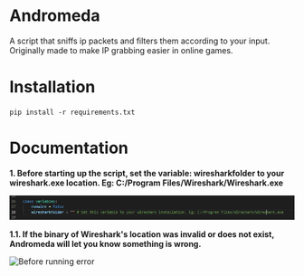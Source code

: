 # Andromeda
A script that sniffs ip packets and filters them according to your input. Originally made to make IP grabbing easier in online games.

Installation
============
    pip install -r requirements.txt
    
Documentation
============
**1. Before starting up the script, set the variable: wiresharkfolder to your wireshark.exe location. Eg: C:/Program Files/Wireshark/Wireshark.exe**

![Before running](https://github.com/ethicalpunk/andromeda/blob/main/docs/before_start.png "Before running")

**1.1. If the binary of Wireshark's location was invalid or does not exist, Andromeda will let you know something is wrong.**

![Before running error](https://github.com/ethicalpunk/andromeda/blob/main/docs/before_start_error.png, "Before running error")
